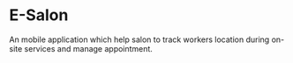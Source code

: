# E-Salon
An mobile application which help salon to track workers location during on-site services and manage appointment.
